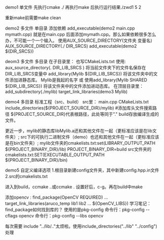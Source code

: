 demo1
单文件
先执行cmake ./
再执行make
后执行运行结果./zwd1 5 2 

重新make前需要make clean

demo2 
多文件 单目录
添加依赖 add_executable(demo2 main.cpp mymath.cpp) 
就是在main.cpp 后面添加mymath.cpp。那么如果依赖很多怎么办，不可能一个一个输入。
使用AUX_SOURCE_DIRECTORY(文件夹 变量名)   
AUX_SOURCE_DIRECTORY(./ DIR_SRCS)
add_executable(demo2  ${DIR_SRCS})

deom3
多文件 多目录
在子目录里：
也写CMakeLists.txt
使用:
aux_source_directory(. DIR_LIB_SRCS ) 将当前文件夹下的文件名保存在DIR_LIB_SRCS变量中
add_library(Mylib ${DIR_LIB_SRCS}) 将该文件夹中的文件添加进静态库。 Mylib是我起的名字
或 使用add_library(Mylib SHARED ${DIR_LIB_SRCS}) 将该文件夹中的文件添加进动态库。
在顶层目录里：
add_subdirectory(./mylib)
target_link_libraries(demo3 Mylib)

demo4
多目录 标准工程（src、build）
src里：
main.cpp
CMakeLists.txt
include_directories(${PROJECT_SOURCE_DIR}/mylib) #添加库头文件搜索路径 ${PROJECT_SOURCE_DIR}代表根路径，此处等同于"."
build存放编译生成的文件。

更近一步，mylib的静态库libMylib.a还和其他文件在一起（更标准应该是在lib文件夹）;
src下的可执行二进制文件（demo）也还和其他文件在一起（更标准应该是在bin文件夹）;
mylib文件夹的cmakelists.txt:set(LIBRARY_OUTPUT_PATH ${PROJECT_BINARY_DIR}/lib) PROJECT_BINARY_DIR=build
src文件夹的cmakelists.txt:SET(EXECUTABLE_OUTPUT_PATH ${PROJECT_BINARY_DIR}/bin)

demo5
自定义编译选项
1.根目录新建config文件夹，其中新建config.hpp.in文件
2.src的cmakelists.txt

进入到build，ccmake ..或ccmake .
设置好后，c-g。再在build中make

添加opencv :
find_package(OpenCV REQUIRED)
...
target_link_libraries(aruco_temp lib1 lib2 ... ${OpenCV_LIBS})
学习笔记：find_package如何找到库的？
使用的是pkg-config
命令行：pkg-config --cflags opencv
命令行：pkg-config --libs opencv

每次需要 include "../lib/.."太烦啦。使用include_directories("../lib" "../config")处理



